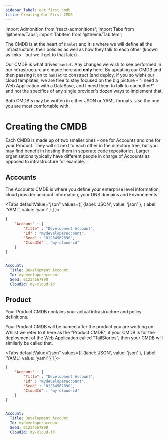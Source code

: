 ```yaml
---
sidebar_label: our first cmdb
title: Creating Our First CMDB
---
```

import Admonition from 'react-admonitions';
import Tabs from '@theme/Tabs';
import TabItem from '@theme/TabItem';

The CMDB is at the heart of `hamlet` and it is where we will define  all the infrastructure, their policies as well as how they talk to each other (known as links - but we'll get to that later). 

Our CMDB is what drives `hamlet`. Any changes we wish to see performed in our infrastructure are made here and **only** here. By updating our CMDB and then passing it on to `hamlet` to construct (and deploy, if you so wish) our cloud templates, we are free to stay focused on the big picture  - "I need a Web Application with a DataBase, and I need them to talk to eachother!" - and not the specifics of any single provider's dozen ways to implement that.

<Admonition type="tip" title="A note on the CMDB Language">
    Both CMDB's may be written in either JSON or YAML formats. Use the one you are most comfortable with.
</Admonition>

# Creating the CMDB

Each CMDB is made up of two smaller ones - one for Accounts and one for your Product. They will sit next to each other in the directory tree, but you may find benefit in hosting them in seperate code repositories. Larger organisations typically have different people in charge of Accounts as opposed to infrastructure for example.

## Accounts

The Accounts CMDB is where you define your enterprise level information, cloud provider account information, your DNS domains and Environments. 

<Tabs
    defaultValue="json"
    values={[
        {label: 'JSON', value: 'json' },
        {label: 'YAML', value: 'yaml' }
    ]
}>
<TabItem value='json'>

```json
{
    "Account" : {
        "Title" : "Development Account",
        "Id" : "mydeveloperaccount",
        "Seed" : "01234567890",
        "CloudId" : "my-cloud-id"
    }
}
```

</TabItem>
<TabItem value='yaml'>

```yaml
---
Account:
  Title: Development Account
  Id: mydeveloperaccount
  Seed: 01234567890
  CloudId: my-cloud-id
```

</TabItem>
</Tabs>

## Product

Your Product CMDB contains your actual infrastructure and policy definitions.

<Admonition type="note" title="on Product CMDB Names">
    Your Product CMDB will be named after the product you are working on. Whilst we refer to it here as the "Product CMDB", if your CMDB is for the deployment of the Web Application called "TallStories", then your CMDB will similarly be called that.
</Admonition>

<Tabs
    defaultValue="json"
    values={[
        {label: 'JSON', value: 'json' },
        {label: 'YAML', value: 'yaml' }
    ]
}>
<TabItem value='json'>

```json
{
    "Account" : {
        "Title" : "Development Account",
        "Id" : "mydeveloperaccount",
        "Seed" : "01234567890",
        "CloudId" : "my-cloud-id"
    }
}
```

</TabItem>
<TabItem value='yaml'>

```yaml
---
Account:
  Title: Development Account
  Id: mydeveloperaccount
  Seed: 01234567890
  CloudId: my-cloud-id
```

</TabItem>
</Tabs>